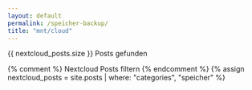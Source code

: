 ```yaml
---
layout: default
permalink: /speicher-backup/
title: "mnt/cloud"
---
```


{{ nextcloud_posts.size }} Posts gefunden

{% comment %}
Nextcloud Posts filtern
{% endcomment %}
{% assign nextcloud_posts = site.posts | where: "categories", "speicher" %}
